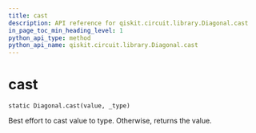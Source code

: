 ```yaml
---
title: cast
description: API reference for qiskit.circuit.library.Diagonal.cast
in_page_toc_min_heading_level: 1
python_api_type: method
python_api_name: qiskit.circuit.library.Diagonal.cast
---
```


# cast

<span id="qiskit.circuit.library.Diagonal.cast" />

`static Diagonal.cast(value, _type)`

Best effort to cast value to type. Otherwise, returns the value.

